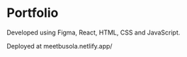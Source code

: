 # Portfolio
Developed using Figma, React, HTML, CSS and JavaScript.

Deployed at meetbusola.netlify.app/

